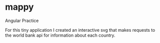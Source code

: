 # mappy
Angular Practice

For this tiny application I created an interactive svg that 
makes requests to the world bank api for information about each country.
